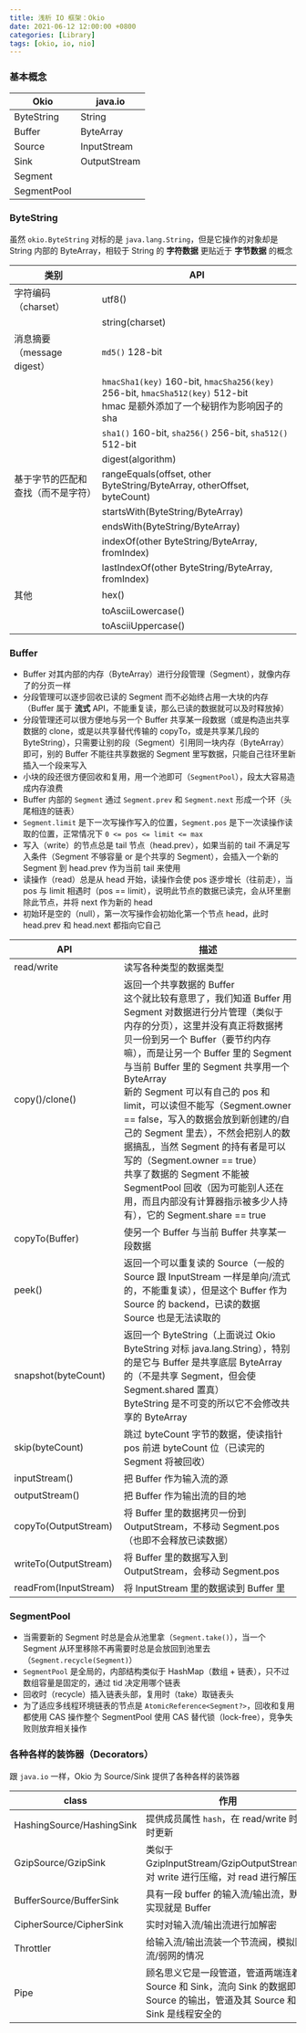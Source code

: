 ```yaml
---
title: 浅析 IO 框架：Okio
date: 2021-06-12 12:00:00 +0800
categories: [Library]
tags: [okio, io, nio]
---
```


### 基本概念

| Okio        | java.io      |
|-------------|--------------|
| ByteString  | String       |
| Buffer      | ByteArray    |
| Source      | InputStream  |
| Sink        | OutputStream |
| Segment     |              |
| SegmentPool |              |


### ByteString

虽然 `okio.ByteString` 对标的是 `java.lang.String`，但是它操作的对象却是 String 内部的 ByteArray，相较于 String 的 **字符数据** 更贴近于 **字节数据** 的概念

| 类别                            | API             |
|---------------------------------|-----------------|
| 字符编码（charset）              | utf8()          |
|                                 | string(charset) |
| 消息摘要（message digest）       | `md5()` 128-bit |
|                                 | `hmacSha1(key)` 160-bit, `hmacSha256(key)` 256-bit, `hmacSha512(key)` 512-bit <br> hmac 是额外添加了一个秘钥作为影响因子的 sha |
|                                 | `sha1()` 160-bit, `sha256()` 256-bit, `sha512()` 512-bit                |
|                                 | digest(algorithm)                                                       |
| 基于字节的匹配和查找（而不是字符） | rangeEquals(offset, other ByteString/ByteArray, otherOffset, byteCount) |
|                                 | startsWith(ByteString/ByteArray)                                        |
|                                 | endsWith(ByteString/ByteArray)                                          |
|                                 | indexOf(other ByteString/ByteArray, fromIndex)                          |
|                                 | lastIndexOf(other ByteString/ByteArray, fromIndex)                      |
| 其他                            | hex()                                                                   |
|                                 | toAsciiLowercase()                                                      |
|                                 | toAsciiUppercase()                                                      |


### Buffer

* Buffer 对其内部的内存（ByteArray）进行分段管理（Segment），就像内存了的分页一样
* 分段管理可以逐步回收已读的 Segment 而不必始终占用一大块的内存（Buffer 属于 **流式** API，不能重复读，那么已读的数据就可以及时释放掉）
* 分段管理还可以很方便地与另一个 Buffer 共享某一段数据（或是构造出共享数据的 clone，或是以共享替代传输的 copyTo，或是共享某几段的 ByteString），只需要让别的段（Segment）引用同一块内存（ByteArray）即可，别的 Buffer 不能往共享数据的 Segment 里写数据，只能自己往环里新插入一个段来写入
* 小块的段还很方便回收和复用，用一个池即可（`SegmentPool`），段太大容易造成内存浪费
* Buffer 内部的 `Segment` 通过 `Segment.prev` 和 `Segment.next` 形成一个环（头尾相连的链表）
* `Segment.limit` 是下一次写操作写入的位置，`Segment.pos` 是下一次读操作读取的位置，正常情况下 `0 <= pos <= limit <= max`
* 写入（write）的节点总是 tail 节点（head.prev），如果当前的 tail 不满足写入条件（Segment 不够容量 or 是个共享的 Segment），会插入一个新的 Segment 到 head.prev 作为当前 tail 来使用
* 读操作（read）总是从 head 开始，读操作会使 pos 逐步增长（往前走），当 pos 与 limit 相遇时（pos == limit），说明此节点的数据已读完，会从环里删除此节点，并将 next 作为新的 head
* 初始环是空的（null），第一次写操作会初始化第一个节点 head，此时 head.prev 和 head.next 都指向它自己


| API | 描述 |
|-----|------|
| read/write | 读写各种类型的数据类型 |
| copy()/clone() | 返回一个共享数据的 Buffer <br> 这个就比较有意思了，我们知道 Buffer 用 Segment 对数据进行分片管理（类似于内存的分页），这里并没有真正将数据拷贝一份到另一个 Buffer（要节约内存嘛），而是让另一个 Buffer 里的 Segment 与当前 Buffer 里的 Segment 共享用一个 ByteArray <br> 新的 Segment 可以有自己的 pos 和 limit，可以读但不能写（Segment.owner == false，写入的数据会放到新创建的/自己的 Segment 里去），不然会把别人的数据搞乱，当然 Segment 的持有者是可以写的（Segment.owner == true） <br> 共享了数据的 Segment 不能被 SegmentPool 回收（因为可能别人还在用，而且内部没有计算器指示被多少人持有），它的 Segment.share == true |
| copyTo(Buffer) | 使另一个 Buffer 与当前 Buffer 共享某一段数据 |
| peek() | 返回一个可以重复读的 Source（一般的 Source 跟 InputStream 一样是单向/流式的，不能重复读），但是这个 Buffer 作为 Source 的 backend，已读的数据 Source 也是无法读取的 |
| snapshot(byteCount) | 返回一个 ByteString（上面说过 Okio ByteString 对标 java.lang.String），特别的是它与 Buffer 是共享底层 ByteArray 的（不是共享 Segment，但会使 Segment.shared 置真） <br> ByteString 是不可变的所以它不会修改共享的 ByteArray |
| skip(byteCount)       | 跳过 byteCount 字节的数据，使读指针 pos 前进 byteCount 位（已读完的 Segment 将被回收） |
| inputStream()         | 把 Buffer 作为输入流的源                                                            |
| outputStream()        | 把 Buffer 作为输出流的目的地                                                        |
| copyTo(OutputStream)  | 将 Buffer 里的数据拷贝一份到 OutputStream，不移动 Segment.pos（也即不会释放已读数据）  |
| writeTo(OutputStream) | 将 Buffer 里的数据写入到 OutputStream，会移动 Segment.pos                            |
| readFrom(InputStream) | 将 InputStream 里的数据读到 Buffer 里                                               |


### SegmentPool

* 当需要新的 Segment 时总是会从池里拿（`Segment.take()`），当一个 Segment 从环里移除不再需要时总是会放回到池里去（`Segment.recycle(Segment)`）
* `SegmentPool` 是全局的，内部结构类似于 HashMap（数组 + 链表），只不过数组容量是固定的，通过 tid 决定用哪个链表
* 回收时（recycle）插入链表头部，复用时（take）取链表头
* 为了适应多线程环境链表的节点是 `AtomicReference<Segment?>`，回收和复用都使用 CAS 操作整个 SegmentPool 使用 CAS 替代锁（lock-free），竞争失败则放弃相关操作


### 各种各样的装饰器（Decorators）

跟 `java.io` 一样，Okio 为 Source/Sink 提供了各种各样的装饰器

| class | 作用 |
|-------|------|
| HashingSource/HashingSink | 提供成员属性 `hash`，在 read/write 时实时更新                                  |
| GzipSource/GzipSink       | 类似于 GzipInputStream/GzipOutputStream，对 write 进行压缩，对 read 进行解压缩 |
| BufferSource/BufferSink   | 具有一段 buffer 的输入流/输出流，默认实现就是 Buffer                            |
| CipherSource/CipherSink   | 实时对输入流/输出流进行加解密                                                  |
| Throttler                 | 给输入流/输出流装一个节流阀，模拟限流/弱网的情况                                 |
| Pipe                      | 顾名思义它是一段管道，管道两端连着 Source 和 Sink，流向 Sink 的数据即是 Source 的输出，管道及其 Source 和 Sink 是线程安全的 |

